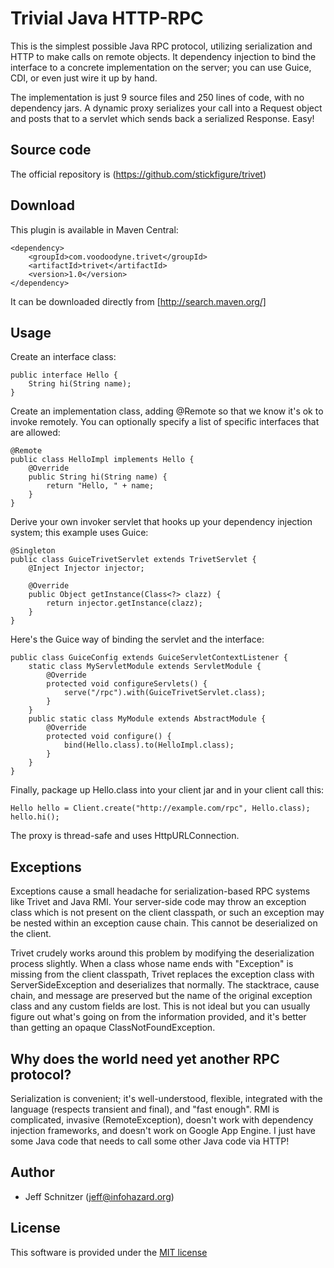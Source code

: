 # Trivial Java HTTP-RPC

This is the simplest possible Java RPC protocol, utilizing serialization and HTTP to make calls on remote objects. It
dependency injection to bind the interface to a concrete implementation on the server; you can use Guice,
CDI, or even just wire it up by hand.

The implementation is just 9 source files and 250 lines of code, with no dependency jars. A dynamic proxy serializes
your call into a Request object and posts that to a servlet which sends back a serialized Response. Easy!

## Source code

The official repository is (https://github.com/stickfigure/trivet)

## Download

This plugin is available in Maven Central:

	<dependency>
		<groupId>com.voodoodyne.trivet</groupId>
		<artifactId>trivet</artifactId>
		<version>1.0</version>
	</dependency>

It can be downloaded directly from [http://search.maven.org/]

## Usage

Create an interface class:

    public interface Hello {
        String hi(String name);
    }

Create an implementation class, adding @Remote so that we know it's ok to invoke remotely. You can optionally
specify a list of specific interfaces that are allowed:

    @Remote
    public class HelloImpl implements Hello {
        @Override
        public String hi(String name) {
            return "Hello, " + name;
        }
    }

Derive your own invoker servlet that hooks up your dependency injection system; this example uses Guice:

    @Singleton
    public class GuiceTrivetServlet extends TrivetServlet {
        @Inject Injector injector;

        @Override
        public Object getInstance(Class<?> clazz) {
            return injector.getInstance(clazz);
        }
    }

Here's the Guice way of binding the servlet and the interface:

    public class GuiceConfig extends GuiceServletContextListener {
        static class MyServletModule extends ServletModule {
            @Override
            protected void configureServlets() {
                serve("/rpc").with(GuiceTrivetServlet.class);
            }
        }
        public static class MyModule extends AbstractModule {
            @Override
            protected void configure() {
                bind(Hello.class).to(HelloImpl.class);
            }
        }
    }

Finally, package up Hello.class into your client jar and in your client call this:

    Hello hello = Client.create("http://example.com/rpc", Hello.class);
    hello.hi();

The proxy is thread-safe and uses HttpURLConnection.

## Exceptions

Exceptions cause a small headache for serialization-based RPC systems like Trivet and Java RMI. Your server-side
code may throw an exception class which is not present on the client classpath, or such an exception may be nested
within an exception cause chain. This cannot be deserialized on the client.

Trivet crudely works around this problem by modifying the deserialization process slightly. When a class whose name
ends with "Exception" is missing from the client classpath, Trivet replaces the exception class with ServerSideException
and deserializes that normally. The stacktrace, cause chain, and message are preserved but the name of the original exception
class and any custom fields are lost. This is not ideal but you can usually figure out what's going on from the information
provided, and it's better than getting an opaque ClassNotFoundException.

## Why does the world need yet another RPC protocol?

Serialization is convenient; it's well-understood, flexible, integrated with the language (respects transient and final),
and "fast enough". RMI is complicated, invasive (RemoteException), doesn't work with dependency injection frameworks,
and doesn't work on Google App Engine. I just have some Java code that needs to call some other Java code via HTTP!

## Author

* Jeff Schnitzer (jeff@infohazard.org)

## License

This software is provided under the [MIT license](http://opensource.org/licenses/MIT)